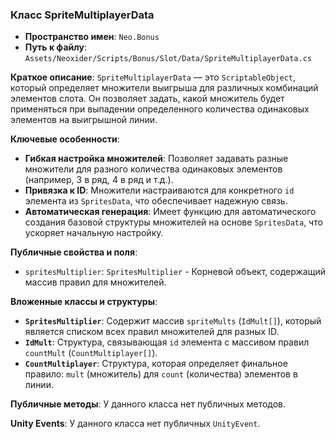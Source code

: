 ﻿### Класс SpriteMultiplayerData
- **Пространство имен**: `Neo.Bonus`
- **Путь к файлу**: `Assets/Neoxider/Scripts/Bonus/Slot/Data/SpriteMultiplayerData.cs`

**Краткое описание**:
`SpriteMultiplayerData` — это `ScriptableObject`, который определяет множители выигрыша для различных комбинаций элементов слота. Он позволяет задать, какой множитель будет применяться при выпадении определенного количества одинаковых элементов на выигрышной линии.

**Ключевые особенности**:
- **Гибкая настройка множителей**: Позволяет задавать разные множители для разного количества одинаковых элементов (например, 3 в ряд, 4 в ряд и т.д.).
- **Привязка к ID**: Множители настраиваются для конкретного `id` элемента из `SpritesData`, что обеспечивает надежную связь.
- **Автоматическая генерация**: Имеет функцию для автоматического создания базовой структуры множителей на основе `SpritesData`, что ускоряет начальную настройку.

**Публичные свойства и поля**:
- `spritesMultiplier`: `SpritesMultiplier` - Корневой объект, содержащий массив правил для множителей.

**Вложенные классы и структуры**:
- **`SpritesMultiplier`**: Содержит массив `spriteMults` (`IdMult[]`), который является списком всех правил множителей для разных ID.
- **`IdMult`**: Структура, связывающая `id` элемента с массивом правил `countMult` (`CountMultiplayer[]`).
- **`CountMultiplayer`**: Структура, которая определяет финальное правило: `mult` (множитель) для `count` (количества) элементов в линии.

**Публичные методы**:
У данного класса нет публичных методов.

**Unity Events**:
У данного класса нет публичных `UnityEvent`.
